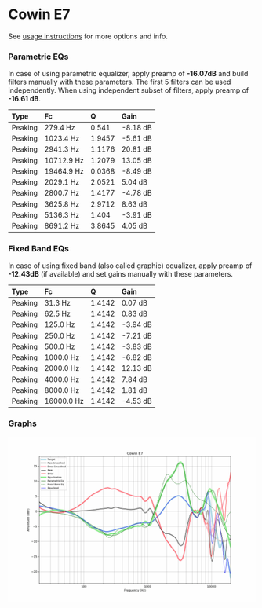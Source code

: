 # Cowin E7
See [usage instructions](https://github.com/jaakkopasanen/AutoEq#usage) for more options and info.

### Parametric EQs
In case of using parametric equalizer, apply preamp of **-16.07dB** and build filters manually
with these parameters. The first 5 filters can be used independently.
When using independent subset of filters, apply preamp of **-16.61 dB**.

| Type    | Fc         |      Q | Gain     |
|:--------|:-----------|:-------|:---------|
| Peaking | 279.4 Hz   | 0.541  | -8.18 dB |
| Peaking | 1023.4 Hz  | 1.9457 | -5.61 dB |
| Peaking | 2941.3 Hz  | 1.1176 | 20.81 dB |
| Peaking | 10712.9 Hz | 1.2079 | 13.05 dB |
| Peaking | 19464.9 Hz | 0.0368 | -8.49 dB |
| Peaking | 2029.1 Hz  | 2.0521 | 5.04 dB  |
| Peaking | 2800.7 Hz  | 1.4177 | -4.78 dB |
| Peaking | 3625.8 Hz  | 2.9712 | 8.63 dB  |
| Peaking | 5136.3 Hz  | 1.404  | -3.91 dB |
| Peaking | 8691.2 Hz  | 3.8645 | 4.05 dB  |

### Fixed Band EQs
In case of using fixed band (also called graphic) equalizer, apply preamp of **-12.43dB**
(if available) and set gains manually with these parameters.

| Type    | Fc         |      Q | Gain     |
|:--------|:-----------|:-------|:---------|
| Peaking | 31.3 Hz    | 1.4142 | 0.07 dB  |
| Peaking | 62.5 Hz    | 1.4142 | 0.83 dB  |
| Peaking | 125.0 Hz   | 1.4142 | -3.94 dB |
| Peaking | 250.0 Hz   | 1.4142 | -7.21 dB |
| Peaking | 500.0 Hz   | 1.4142 | -3.83 dB |
| Peaking | 1000.0 Hz  | 1.4142 | -6.82 dB |
| Peaking | 2000.0 Hz  | 1.4142 | 12.13 dB |
| Peaking | 4000.0 Hz  | 1.4142 | 7.84 dB  |
| Peaking | 8000.0 Hz  | 1.4142 | 1.81 dB  |
| Peaking | 16000.0 Hz | 1.4142 | -4.53 dB |

### Graphs
![](./Cowin%20E7.png)